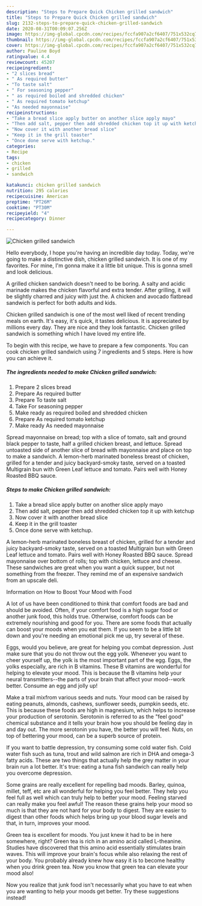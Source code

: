 ```yaml
---
description: "Steps to Prepare Quick Chicken grilled sandwich"
title: "Steps to Prepare Quick Chicken grilled sandwich"
slug: 2132-steps-to-prepare-quick-chicken-grilled-sandwich
date: 2020-08-31T00:09:07.256Z
image: https://img-global.cpcdn.com/recipes/fccfa907a2cf6407/751x532cq70/chicken-grilled-sandwich-recipe-main-photo.jpg
thumbnail: https://img-global.cpcdn.com/recipes/fccfa907a2cf6407/751x532cq70/chicken-grilled-sandwich-recipe-main-photo.jpg
cover: https://img-global.cpcdn.com/recipes/fccfa907a2cf6407/751x532cq70/chicken-grilled-sandwich-recipe-main-photo.jpg
author: Pauline Boyd
ratingvalue: 4.4
reviewcount: 45207
recipeingredient:
- "2 slices bread"
- " As required butter"
- "To taste salt"
- " For seasoning pepper"
- " as required boiled and shredded chicken"
- " As required tomato ketchup"
- "As needed mayonnaise"
recipeinstructions:
- "Take a bread slice apply butter on another slice apply mayo"
- "Then add salt, pepper then add shredded chicken top it up with ketchup"
- "Now cover it with another bread slice"
- "Keep it in the grill toaster"
- "Once done serve with ketchup."
categories:
- Recipe
tags:
- chicken
- grilled
- sandwich

katakunci: chicken grilled sandwich 
nutrition: 295 calories
recipecuisine: American
preptime: "PT26M"
cooktime: "PT30M"
recipeyield: "4"
recipecategory: Dinner

---
```



![Chicken grilled sandwich](https://img-global.cpcdn.com/recipes/fccfa907a2cf6407/751x532cq70/chicken-grilled-sandwich-recipe-main-photo.jpg)

Hello everybody, I hope you're having an incredible day today. Today, we're going to make a distinctive dish, chicken grilled sandwich. It is one of my favorites. For mine, I'm gonna make it a little bit unique. This is gonna smell and look delicious.

A grilled chicken sandwich doesn&#39;t need to be boring. A salty and acidic marinade makes the chicken flavorful and extra tender. After grilling, it will be slightly charred and juicy with just the. A chicken and avocado flatbread sandwich is perfect for both adults and kids.

Chicken grilled sandwich is one of the most well liked of recent trending meals on earth. It's easy, it's quick, it tastes delicious. It is appreciated by millions every day. They are nice and they look fantastic. Chicken grilled sandwich is something which I have loved my entire life.


To begin with this recipe, we have to prepare a few components. You can cook chicken grilled sandwich using 7 ingredients and 5 steps. Here is how you can achieve it.

<!--inarticleads1-->

##### The ingredients needed to make Chicken grilled sandwich:

1. Prepare 2 slices bread
1. Prepare  As required butter
1. Prepare To taste salt
1. Take  For seasoning pepper
1. Make ready  as required boiled and shredded chicken
1. Prepare  As required tomato ketchup
1. Make ready As needed mayonnaise


Spread mayonnaise on bread; top with a slice of tomato, salt and ground black pepper to taste, half a grilled chicken breast, and lettuce. Spread untoasted side of another slice of bread with mayonnaise and place on top to make a sandwich. A lemon-herb marinated boneless breast of chicken, grilled for a tender and juicy backyard-smoky taste, served on a toasted Multigrain bun with Green Leaf lettuce and tomato. Pairs well with Honey Roasted BBQ sauce. 

<!--inarticleads2-->

##### Steps to make Chicken grilled sandwich:

1. Take a bread slice apply butter on another slice apply mayo
1. Then add salt, pepper then add shredded chicken top it up with ketchup
1. Now cover it with another bread slice
1. Keep it in the grill toaster
1. Once done serve with ketchup.


A lemon-herb marinated boneless breast of chicken, grilled for a tender and juicy backyard-smoky taste, served on a toasted Multigrain bun with Green Leaf lettuce and tomato. Pairs well with Honey Roasted BBQ sauce. Spread mayonnaise over bottom of rolls; top with chicken, lettuce and cheese. These sandwiches are great when you want a quick supper, but not something from the freezer. They remind me of an expensive sandwich from an upscale deli. 

Information on How to Boost Your Mood with Food


A lot of us have been conditioned to think that comfort foods are bad and should be avoided. Often, if your comfort food is a high sugar food or another junk food, this holds true. Otherwise, comfort foods can be extremely nourishing and good for you. There are some foods that actually can boost your moods when you eat them. If you seem to be a little bit down and you're needing an emotional pick me up, try several of these.

Eggs, would you believe, are great for helping you combat depression. Just make sure that you do not throw out the egg yolk. Whenever you want to cheer yourself up, the yolk is the most important part of the egg. Eggs, the yolks especially, are rich in B vitamins. These B vitamins are wonderful for helping to elevate your mood. This is because the B vitamins help your neural transmitters--the parts of your brain that affect your mood--work better. Consume an egg and jolly up!

Make a trail mixfrom various seeds and nuts. Your mood can be raised by eating peanuts, almonds, cashews, sunflower seeds, pumpkin seeds, etc. This is because these foods are high in magnesium, which helps to increase your production of serotonin. Serotonin is referred to as the "feel good" chemical substance and it tells your brain how you should be feeling day in and day out. The more serotonin you have, the better you will feel. Nuts, on top of bettering your mood, can be a superb source of protein.

If you want to battle depression, try consuming some cold water fish. Cold water fish such as tuna, trout and wild salmon are rich in DHA and omega-3 fatty acids. These are two things that actually help the grey matter in your brain run a lot better. It's true: eating a tuna fish sandwich can really help you overcome depression. 

Some grains are really excellent for repelling bad moods. Barley, quinoa, millet, teff, etc are all wonderful for helping you feel better. They help you feel full as well which can truly help to better your mood. Feeling starved can really make you feel awful! The reason these grains help your mood so much is that they are not hard for your body to digest. They are easier to digest than other foods which helps bring up your blood sugar levels and that, in turn, improves your mood.

Green tea is excellent for moods. You just knew it had to be in here somewhere, right? Green tea is rich in an amino acid called L-theanine. Studies have discovered that this amino acid essentially stimulates brain waves. This will improve your brain's focus while also relaxing the rest of your body. You probably already knew how easy it is to become healthy when you drink green tea. Now you know that green tea can elevate your mood also!

Now you realize that junk food isn't necessarily what you have to eat when you are wanting to help your moods get better. Try  these suggestions  instead!

